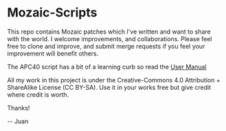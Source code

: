 # Mozaic-Scripts

This repo contains Mozaic patches which I've written and want to share with the world. I welcome improvements, and collaborations. Please feel free to clone and improve, and submit merge requests if you feel your improvement will benefit others.

The APC40 script has a bit of a learning curb so read the [User Manual](APC40_user-manual.md)

All my work in this project is under the Creative-Commons 4.0 Attribution + ShareAlike License (CC BY-SA). Use it in your works free but give credit where credit is worth.

Thanks!


-- Juan
